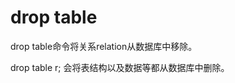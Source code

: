 # drop table

<emphasis>drop table</emphasis>命令将关系relation从数据库中移除。

<code-block lang="SQL">
    drop table r;
</code-block>

<warning>
会将表结构以及数据等都从数据库中删除。
</warning>